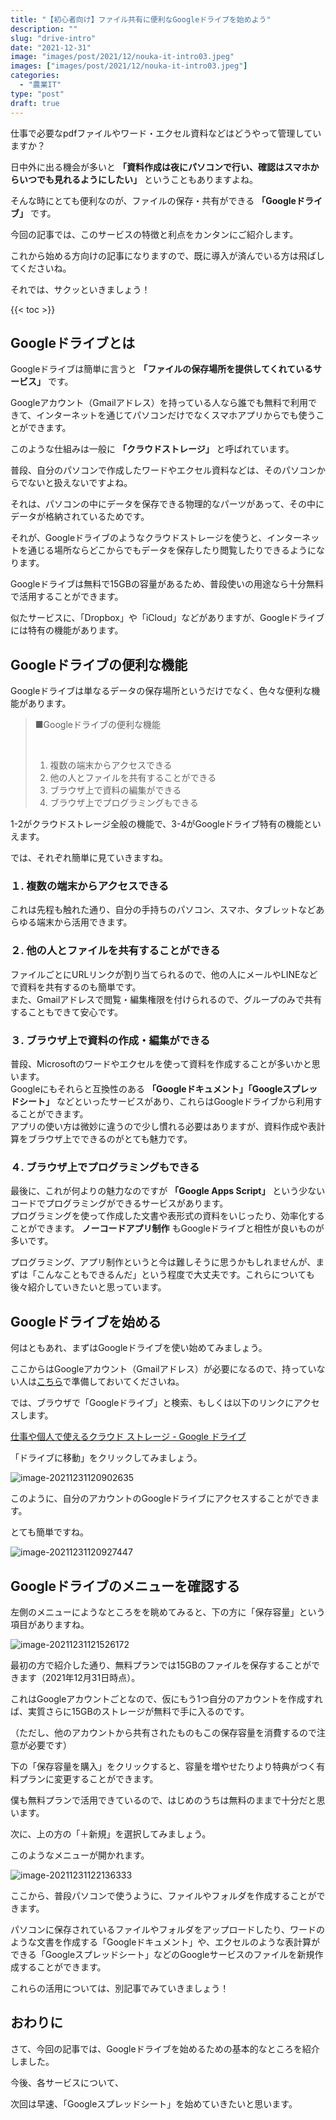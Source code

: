 ```yaml
---
title: "【初心者向け】ファイル共有に便利なGoogleドライブを始めよう"
description: ""
slug: "drive-intro"
date: "2021-12-31"
image: "images/post/2021/12/nouka-it-intro03.jpeg"
images: ["images/post/2021/12/nouka-it-intro03.jpeg"]
categories: 
  - "農業IT"
type: "post"
draft: true
---
```


仕事で必要なpdfファイルやワード・エクセル資料などはどうやって管理していますか？

日中外に出る機会が多いと **「資料作成は夜にパソコンで行い、確認はスマホからいつでも見れるようにしたい」** ということもありますよね。

そんな時にとても便利なのが、ファイルの保存・共有ができる **「Googleドライブ」** です。

今回の記事では、このサービスの特徴と利点をカンタンにご紹介します。

これから始める方向けの記事になりますので、既に導入が済んでいる方は飛ばしてくださいね。

それでは、サクッといきましょう！

{{< toc >}}



## Googleドライブとは

Googleドライブは簡単に言うと **「ファイルの保存場所を提供してくれているサービス」** です。

Googleアカウント（Gmailアドレス）を持っている人なら誰でも無料で利用できて、インターネットを通じてパソコンだけでなくスマホアプリからでも使うことができます。

このような仕組みは一般に **「クラウドストレージ」** と呼ばれています。

普段、自分のパソコンで作成したワードやエクセル資料などは、そのパソコンからでないと扱えないですよね。

それは、パソコンの中にデータを保存できる物理的なパーツがあって、その中にデータが格納されているためです。

それが、Googleドライブのようなクラウドストレージを使うと、インターネットを通じる場所ならどこからでもデータを保存したり閲覧したりできるようになります。

Googleドライブは無料で15GBの容量があるため、普段使いの用途なら十分無料で活用することができます。

似たサービスに、「Dropbox」や「iCloud」などがありますが、Googleドライブには特有の機能があります。

## Googleドライブの便利な機能

Googleドライブは単なるデータの保存場所というだけでなく、色々な便利な機能があります。



> ■Googleドライブの便利な機能
>
> </br>
>
> 1. 複数の端末からアクセスできる
> 2. 他の人とファイルを共有することができる
> 3. ブラウザ上で資料の編集ができる
> 4. ブラウザ上でプログラミングもできる



1-2がクラウドストレージ全般の機能で、3-4がGoogleドライブ特有の機能といえます。

では、それぞれ簡単に見ていきますね。



### １. 複数の端末からアクセスできる



これは先程も触れた通り、自分の手持ちのパソコン、スマホ、タブレットなどあらゆる端末から活用できます。



### ２. 他の人とファイルを共有することができる



ファイルごとにURLリンクが割り当てられるので、他の人にメールやLINEなどで資料を共有するのも簡単です。  
また、Gmailアドレスで閲覧・編集権限を付けられるので、グループのみで共有することもできて安心です。



### ３. ブラウザ上で資料の作成・編集ができる



普段、Microsoftのワードやエクセルを使って資料を作成することが多いかと思います。  
Googleにもそれらと互換性のある **「Googleドキュメント」「Googleスプレッドシート」** などといったサービスがあり、これらはGoogleドライブから利用することができます。  
アプリの使い方は微妙に違うので少し慣れる必要はありますが、資料作成や表計算をブラウザ上でできるのがとても魅力です。



### ４. ブラウザ上でプログラミングもできる

最後に、これが何よりの魅力なのですが **「Google Apps Script」** という少ないコードでプログラミングができるサービスがあります。  
プログラミングを使って作成した文書や表形式の資料をいじったり、効率化することができます。 **ノーコードアプリ制作** もGoogleドライブと相性が良いものが多いです。

プログラミング、アプリ制作というと今は難しそうに思うかもしれませんが、まずは「こんなこともできるんだ」という程度で大丈夫です。これらについても後々紹介していきたいと思っています。



## Googleドライブを始める

何はともあれ、まずはGoogleドライブを使い始めてみましょう。

ここからはGoogleアカウント（Gmailアドレス）が必要になるので、持っていない人は[こちら](https://accounts.google.com/signup/v2/webcreateaccount?continue=https%3A%2F%2Faccounts.google.com%2FManageAccount%3Fnc%3D1&hl=ja&flowName=GlifWebSignIn&flowEntry=SignUp)で準備しておいてくださいね。

では、ブラウザで「Googleドライブ」と検索、もしくは以下のリンクにアクセスします。

[仕事や個人で使えるクラウド ストレージ - Google ドライブ](https://www.google.com/intl/ja_jp/drive/)



「ドライブに移動」をクリックしてみましょう。



![image-20211231120902635](/Users/massa/Dropbox/Lab/writting/00_blog/nouka-it/content/blog/2021/12/drive-intro/image-20211231120902635.png)



このように、自分のアカウントのGoogleドライブにアクセスすることができます。

とても簡単ですね。



![image-20211231120927447](/Users/massa/Dropbox/Lab/writting/00_blog/nouka-it/content/blog/2021/12/drive-intro/image-20211231120927447.png)



## Googleドライブのメニューを確認する



左側のメニューにようなところをを眺めてみると、下の方に「保存容量」という項目がありますね。



![image-20211231121526172](/Users/massa/Dropbox/Lab/writting/00_blog/nouka-it/content/blog/2021/12/drive-intro/image-20211231121526172.png)

最初の方で紹介した通り、無料プランでは15GBのファイルを保存することができます（2021年12月31日時点）。

これはGoogleアカウントごとなので、仮にもう1つ自分のアカウントを作成すれば、実質さらに15GBのストレージが無料で手に入るのです。

（ただし、他のアカウントから共有されたものもこの保存容量を消費するので注意が必要です）

下の「保存容量を購入」をクリックすると、容量を増やせたりより特典がつく有料プランに変更することができます。

僕も無料プランで活用できているので、はじめのうちは無料のままで十分だと思います。



次に、上の方の「＋新規」を選択してみましょう。

このようなメニューが開かれます。



![image-20211231122136333](/Users/massa/Dropbox/Lab/writting/00_blog/nouka-it/content/blog/2021/12/drive-intro/image-20211231122136333.png)



ここから、普段パソコンで使うように、ファイルやフォルダを作成することができます。

パソコンに保存されているファイルやフォルダをアップロードしたり、ワードのような文書を作成する「Googleドキュメント」や、エクセルのような表計算ができる「Googleスプレッドシート」などのGoogleサービスのファイルを新規作成することができます。

これらの活用については、別記事でみていきましょう！



## おわりに

さて、今回の記事では、Googleドライブを始めるための基本的なところを紹介しました。



今後、各サービスについて、

次回は早速、「Googleスプレッドシート」を始めていきたいと思います。